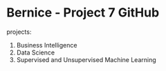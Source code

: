 # Bernice - Project 7 GitHub
projects:

1. Business Intelligence
2. Data Science
3. Supervised and Unsupervised Machine Learning


